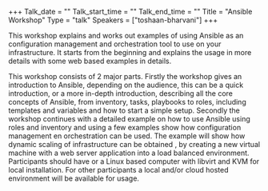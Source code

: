 +++
Talk_date = ""
Talk_start_time = ""
Talk_end_time = ""
Title = "Ansible Workshop"
Type = "talk"
Speakers = ["toshaan-bharvani"]
+++

This workshop explains and works out examples of using Ansible as an configuration management and orchestration tool to use on your infrastructure. It starts from the beginning and explains the usage in more details with some web based examples in details.

This workshop consists of 2 major parts.
Firstly the workshop gives an introduction to Ansible, depending on the audience, this can be a quick introduction, or a more in-depth introduction, describing all the core concepts of Ansible, from inventory, tasks, playbooks to roles, including templates and variables and how to start a simple setup.
Secondly the workshop continues with a detailed example on how to use Ansible using roles and inventory and using a few examples show how configuration management en orchestration can be used. The example will show how dynamic scaling of infrastructure can be obtained , by creating a new virtual machine with a web server application into a load balanced environment.
Participants should have or a Linux based computer with libvirt and KVM for local installation. For other participants a local and/or cloud hosted environment will be available for usage.
